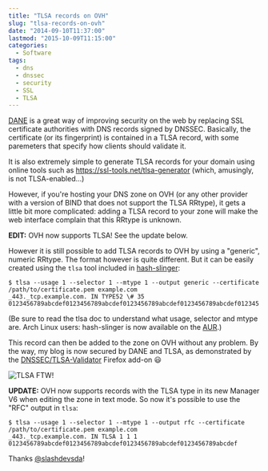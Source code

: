 ```yaml
---
title: "TLSA records on OVH"
slug: "tlsa-records-on-ovh"
date: "2014-09-10T11:37:00"
lastmod: "2015-10-09T11:15:00"
categories:
  - Software
tags:
  - dns
  - dnssec
  - security
  - SSL
  - TLSA
---
```


[DANE][] is a great way of improving security on the web by replacing SSL certificate authorities with DNS records
signed by DNSSEC. Basically, the certificate (or its fingerprint) is contained in a TLSA record, with some paremeters
that specify how clients should validate it.

It is also extremely simple to generate TLSA records for your domain using online tools such as
<https://ssl-tools.net/tlsa-generator> (which, amusingly, is not TLSA-enabled…)

However, if you're hosting your DNS zone on OVH (or any other provider with a version of BIND that does not
support the TLSA RRtype), it gets a little bit more complicated: adding a TLSA record to your zone will make the web
interface complain that this RRtype is unknown.

**EDIT:** OVH now supports TLSA! See the update below.

However it is still possible to add TLSA records to OVH by using a "generic", numeric RRtype. The format however is
quite different. But it can be easily created using the `tlsa` tool included in [hash-slinger][]:

~~~console
$ tlsa --usage 1 --selector 1 --mtype 1 --output generic --certificate /path/to/certificate.pem example.com
_443._tcp.example.com. IN TYPE52 \# 35 0123456789abcdef0123456789abcdef0123456789abcdef0123456789abcdef012345
~~~

(Be sure to read the tlsa doc to understand what usage, selector and mtype are. Arch Linux users: hash-slinger is now
available on the [AUR][].)

This record can then be added to the zone on OVH without any problem. By the way, my blog is now secured by DANE and
TLSA, as demonstrated by the [DNSSEC/TLSA-Validator][validator] Firefox add-on :smiley:

![TLSA FTW!](/img/2014/tlsa-url.png)

**UPDATE:** OVH now supports records with the TLSA type in its new Manager V6 when editing the zone in text mode. So now
it's possible to use the "RFC" output in `tlsa`:

~~~console
$ tlsa --usage 1 --selector 1 --mtype 1 --output rfc --certificate /path/to/certificate.pem example.com
_443._tcp.example.com. IN TLSA 1 1 1 0123456789abcdef0123456789abcdef0123456789abcdef0123456789abcdef
~~~

Thanks [@slashdevsda][]!


[AUR]: https://aur.archlinux.org/packages/hash-slinger/
[DANE]: https://en.wikipedia.org/wiki/DNS-based_Authentication_of_Named_Entities
[hash-slinger]: http://people.redhat.com/pwouters/hash-slinger/
[validator]: https://www.dnssec-validator.cz/
[@slashdevsda]: https://twitter.com/slashdevsda
